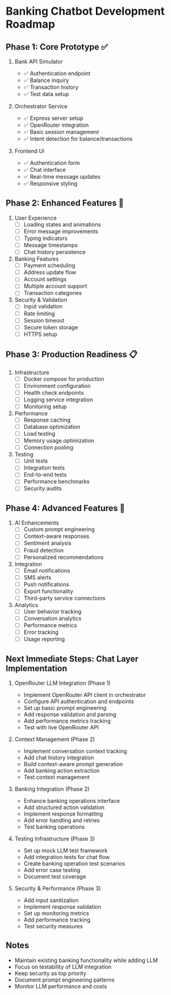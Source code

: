 # Banking Chatbot Development Roadmap

## Phase 1: Core Prototype ✅
1. Bank API Simulator
   - ✅ Authentication endpoint
   - ✅ Balance inquiry
   - ✅ Transaction history
   - ✅ Test data setup

2. Orchestrator Service
   - ✅ Express server setup
   - ✅ OpenRouter integration
   - ✅ Basic session management
   - ✅ Intent detection for balance/transactions

3. Frontend UI
   - ✅ Authentication form
   - ✅ Chat interface
   - ✅ Real-time message updates
   - ✅ Responsive styling

## Phase 2: Enhanced Features 🔄
1. User Experience
   - [ ] Loading states and animations
   - [ ] Error message improvements
   - [ ] Typing indicators
   - [ ] Message timestamps
   - [ ] Chat history persistence

2. Banking Features
   - [ ] Payment scheduling
   - [ ] Address update flow
   - [ ] Account settings
   - [ ] Multiple account support
   - [ ] Transaction categories

3. Security & Validation
   - [ ] Input validation
   - [ ] Rate limiting
   - [ ] Session timeout
   - [ ] Secure token storage
   - [ ] HTTPS setup

## Phase 3: Production Readiness 📋
1. Infrastructure
   - [ ] Docker compose for production
   - [ ] Environment configuration
   - [ ] Health check endpoints
   - [ ] Logging service integration
   - [ ] Monitoring setup

2. Performance
   - [ ] Response caching
   - [ ] Database optimization
   - [ ] Load testing
   - [ ] Memory usage optimization
   - [ ] Connection pooling

3. Testing
   - [ ] Unit tests
   - [ ] Integration tests
   - [ ] End-to-end tests
   - [ ] Performance benchmarks
   - [ ] Security audits

## Phase 4: Advanced Features 🎯
1. AI Enhancements
   - [ ] Custom prompt engineering
   - [ ] Context-aware responses
   - [ ] Sentiment analysis
   - [ ] Fraud detection
   - [ ] Personalized recommendations

2. Integration
   - [ ] Email notifications
   - [ ] SMS alerts
   - [ ] Push notifications
   - [ ] Export functionality
   - [ ] Third-party service connections

3. Analytics
   - [ ] User behavior tracking
   - [ ] Conversation analytics
   - [ ] Performance metrics
   - [ ] Error tracking
   - [ ] Usage reporting

## Next Immediate Steps: Chat Layer Implementation

1. OpenRouter LLM Integration (Phase 1)
   - Implement OpenRouter API client in orchestrator
   - Configure API authentication and endpoints
   - Set up basic prompt engineering
   - Add response validation and parsing
   - Add performance metrics tracking
   - Test with live OpenRouter API

2. Context Management (Phase 2)
   - Implement conversation context tracking
   - Add chat history integration
   - Build context-aware prompt generation
   - Add banking action extraction
   - Test context management

3. Banking Integration (Phase 2)
   - Enhance banking operations interface
   - Add structured action validation
   - Implement response formatting
   - Add error handling and retries
   - Test banking operations

4. Testing Infrastructure (Phase 3)
   - Set up mock LLM test framework
   - Add integration tests for chat flow
   - Create banking operation test scenarios
   - Add error case testing
   - Document test coverage

5. Security & Performance (Phase 3)
   - Add input sanitization
   - Implement response validation
   - Set up monitoring metrics
   - Add performance tracking
   - Test security measures

## Notes
- Maintain existing banking functionality while adding LLM
- Focus on testability of LLM integration
- Keep security as top priority
- Document prompt engineering patterns
- Monitor LLM performance and costs